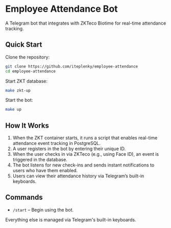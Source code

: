 # Employee Attendance Bot

A Telegram bot that integrates with ZKTeco Biotime for real-time attendance tracking.

## Quick Start

Clone the repository:

```sh
git clone https://github.com/iteplenky/employee-attendance
cd employee-attendance
```

Start ZKT database:

```sh
make zkt-up
```

Start the bot:

```sh
make up
```

## How It Works

1. When the ZKT container starts, it runs a script that enables real-time attendance event tracking in PostgreSQL.
2. A user registers in the bot by entering their unique ID.
3. When the user checks in via ZKTeco (e.g., using Face ID), an event is triggered in the database.
4. The bot listens for new check-ins and sends instant notifications to users who have them enabled.
5. Users can view their attendance history via Telegram’s built-in keyboards.

## Commands

- `/start` – Begin using the bot.

Everything else is managed via Telegram's built-in keyboards.
